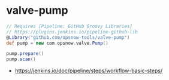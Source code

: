 # valve-pump

```groovy
// Requires [Pipeline: GitHub Groovy Libraries]
// https://plugins.jenkins.io/pipeline-github-lib
@Library("github.com/opsnow-tools/valve-pump")
def pump = new com.opsnow.valve.Pump()

pump.prepare()
pump.scan()
```

* <https://jenkins.io/doc/pipeline/steps/workflow-basic-steps/>
